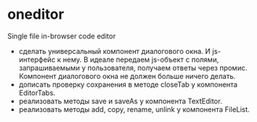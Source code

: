 # oneditor
Single file in-browser code editor

- сделать универсальный компонент диалогового окна. И js-интерфейс к нему. В идеале передаем js-объект с полями, запрашиваемыми у пользователя, получаем ответы через промис. Компонент диалогового окна не должен больше ничего делать.
- дописать проверку сохранения в методе closeTab у компонента EditorTabs.
- реализовать методы save и saveAs у компонента TextEditor.
- реализовать методы add, copy, rename, unlink у компонента FileList.

